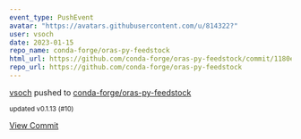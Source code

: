 ```yaml
---
event_type: PushEvent
avatar: "https://avatars.githubusercontent.com/u/814322?"
user: vsoch
date: 2023-01-15
repo_name: conda-forge/oras-py-feedstock
html_url: https://github.com/conda-forge/oras-py-feedstock/commit/1180ece9a310e17ef474faba9f39108a75e77836
repo_url: https://github.com/conda-forge/oras-py-feedstock
---
```


<a href='https://github.com/vsoch' target='_blank'>vsoch</a> pushed to <a href='https://github.com/conda-forge/oras-py-feedstock' target='_blank'>conda-forge/oras-py-feedstock</a>

<small>updated v0.1.13 (#10)</small>

<a href='https://github.com/conda-forge/oras-py-feedstock/commit/1180ece9a310e17ef474faba9f39108a75e77836' target='_blank'>View Commit</a>